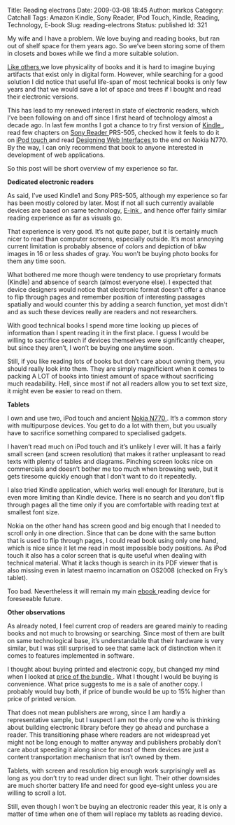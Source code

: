 Title: Reading electrons
Date: 2009-03-08 18:45
Author: markos
Category: Catchall
Tags: Amazon Kindle, Sony Reader, IPod Touch, Kindle, Reading, Technology, E-book
Slug: reading-electrons
Status: published
Id: 321

<div>
 <p>
  My wife and I have a problem. We love buying and reading books, but ran out of shelf space for them years ago. So we’ve been storing some of them in closets and boxes while we find a more suitable solution.
 </p>
 <p>
  <a href="http://pdml.net/pipermail/pdml_pdml.net/2009-February/161396.html">
   Like others
  </a>
  we love physicality of books and it is hard to imagine buying artifacts that exist only in digital form. However, while searching for a good solution I did notice that useful life-span of most technical books is only few years and that we would save a lot of space and trees if I bought and read their electronic versions.
 </p>
 <p>
  This has lead to my renewed interest in state of electronic readers, which I’ve been following on and off since I first heard of technology almost a decade ago. In last few months I got a chance to try first version of
  <a class="zem_slink" href="http://www.amazon.com" rel="homepage" title="Amazon Kindle">
   Kindle
  </a>
  , read few chapters on
  <a class="zem_slink" href="http://en.wikipedia.org/wiki/Sony_Reader" rel="wikipedia" title="Sony Reader">
   Sony Reader
  </a>
  PRS-505, checked how it feels to do it on
  <a class="zem_slink" href="http://en.wikipedia.org/wiki/IPod_Touch" rel="wikipedia" title="IPod Touch">
   iPod touch
  </a>
  and read
  <a href="http://designingwebinterfaces.com/" title="Book's homepage">
   Designing Web Interfaces
  </a>
  to the end on Nokia N770. By the way, I can only recommend that book to anyone interested in development of web applications.
 </p>
 <p>
  So this post will be short overview of my experience so far.
 </p>
 <p>
  <strong>
   Dedicated electronic readers
  </strong>
 </p>
 <p>
  As said, I’ve used Kindle1 and Sony PRS-505, although my experience so far has been mostly colored by later. Most if not all such currently available devices are based on same technology,
  <a href="http://www.eink.com/">
   E-ink
  </a>
  , and hence offer fairly similar reading experience as far as visuals go.
 </p>
 <p>
  That experience is very good. It’s not quite paper, but it is certainly much nicer to read than computer screens, especially outside. It’s most annoying current limitation is probably absence of colors and depiction of b&amp;w images in 16 or less shades of gray. You won’t be buying photo books for them any time soon.
 </p>
 <p>
  What bothered me more though were tendency to use proprietary formats (Kindle) and absence of search (almost everyone else). I expected that device designers would notice that electronic format doesn’t offer a chance to flip through pages and remember position of interesting passages spatially and would counter this by adding a search function, yet most didn’t and as such these devices really are readers and not researchers.
 </p>
 <p>
  With good technical books I spend more time looking up pieces of information than I spent reading it in the first place. I guess I would be willing to sacrifice search if devices themselves were significantly cheaper, but since they aren’t, I won’t be buying one anytime soon.
 </p>
 <p>
  Still, if you like reading lots of books but don’t care about owning them, you should really look into them. They are simply magnificient when it comes to packing A LOT of books into tiniest amount of space without sacrificing much readability. Hell, since most if not all readers allow you to set text size, it might even be easier to read on them.
 </p>
 <p>
  <strong>
   Tablets
  </strong>
 </p>
 <p>
  I own and use two, iPod touch and ancient
  <a class="zem_slink" href="http://en.wikipedia.org/wiki/Nokia_770_Internet_Tablet" rel="wikipedia" title="Nokia 770 Internet Tablet">
   Nokia N770
  </a>
  . It’s a common story with multipurpose devices. You get to do a lot with them, but you usually have to sacrifice something compared to specialised gadgets.
 </p>
 <p>
  I haven’t read much on iPod touch and it’s unlikely I ever will. It has a fairly small screen (and screen resolution) that makes it rather unpleasant to read texts with plenty of tables and diagrams. Pinching screen looks nice on commercials and doesn’t bother me too much when browsing web, but it gets tiresome quickly enough that I don’t want to do it repeatedly.
 </p>
 <p>
  I also tried Kindle application, which works well enough for literature, but is even more limiting than Kindle device. There is no search and you don’t flip through pages all the time only if you are comfortable with reading text at smallest font size.
 </p>
 <p>
  Nokia on the other hand has screen good and big enough that I needed to scroll only in one direction. Since that can be done with the same button that is used to flip through pages, I could read book using only one hand, which is nice since it let me read in most impossible body positions. As iPod touch it also has a color screen that is quite useful when dealing with technical material. What it lacks though is search in its PDF viewer that is also missing even in latest maemo incarnation on OS2008 (checked on Fry’s tablet).
 </p>
 <p>
  Too bad. Nevertheless it will remain my main
  <a class="zem_slink" href="http://en.wikipedia.org/wiki/E-book" rel="wikipedia" title="E-book">
   ebook
  </a>
  reading device for foreseeable future.
 </p>
 <p>
  <strong>
   Other observations
  </strong>
 </p>
 <p>
  As already noted, I feel current crop of readers are geared mainly to reading books and not much to browsing or searching. Since most of them are built on same technological base, it’s understandable that their hardware is very similar, but I was still surprised to see that same lack of distinction when it comes to features implemented in software.
 </p>
 <p>
  I thought about buying printed and electronic copy, but changed my mind when I looked at
  <a href="http://oreilly.com/catalog/9780596516253/index.html">
   price of the bundle
  </a>
  . What I thought I would be buying is convenience. What price suggests to me is a sale of another copy. I probably would buy both, if price of bundle would be up to 15% higher than price of printed version.
 </p>
 <p>
  That does not mean publishers are wrong, since I am hardly a representative sample, but I suspect I am not the only one who is thinking about building electronic library before they go ahead and purchase a reader. This transitioning phase where readers are not widespread yet might not be long enough to matter anyway and publishers probably don’t care about speeding it along since for most of them devices are just a content transportation mechanism that isn’t owned by them.
 </p>
 <p>
  Tablets, with screen and resolution big enough work surprisingly well as long as you don’t try to read under direct sun light. Their other downsides are much shorter battery life and need for good eye-sight unless you are willing to scroll a lot.
 </p>
 <p>
  Still, even though I won’t be buying an electronic reader this year, it is only a matter of time when one of them will replace my tablets as reading device.
 </p>
</div>
